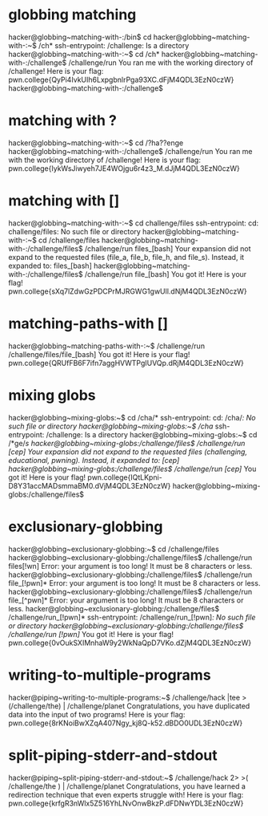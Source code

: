 # globbing matching
hacker@globbing~matching-with-:/bin$ cd
hacker@globbing~matching-with-:~$ /ch*
ssh-entrypoint: /challenge: Is a directory
hacker@globbing~matching-with-:~$ cd /ch*
hacker@globbing~matching-with-:/challenge$ /challenge/run
You ran me with the working directory of /challenge! Here is your flag:
pwn.college{QyPi4IvkUIh6LxpgbnlrPga93XC.dFjM4QDL3EzN0czW}
hacker@globbing~matching-with-:/challenge$ 


# matching with ?


hacker@globbing~matching-with-:~$ cd /?ha??enge
hacker@globbing~matching-with-:/challenge$ /challenge/run
You ran me with the working directory of /challenge! Here is your flag:
pwn.college{IykWsJiwyeh7JE4WOjgu6r4z3_M.dJjM4QDL3EzN0czW}

# matching with []
hacker@globbing~matching-with-:~$ cd challenge/files
ssh-entrypoint: cd: challenge/files: No such file or directory
hacker@globbing~matching-with-:~$ cd  /challenge/files
hacker@globbing~matching-with-:/challenge/files$ /challenge/run files_[bash]
Your expansion did not expand to the requested files (file_a, file_b, file_h, 
and file_s). Instead, it expanded to:
files_[bash]
hacker@globbing~matching-with-:/challenge/files$ /challenge/run file_[bash]
You got it! Here is your flag!
pwn.college{sXq7lZdwGzPDCPrMJRGWG1gwUll.dNjM4QDL3EzN0czW}


# matching-paths-with []

hacker@globbing~matching-paths-with-:~$ /challenge/run /challenge/files/file_[bash]
You got it! Here is your flag!
pwn.college{QRUfFB6F7ifn7aggHVWTPgIUVQp.dRjM4QDL3EzN0czW}


# mixing globs 
hacker@globbing~mixing-globs:~$ cd /cha/*
ssh-entrypoint: cd: /cha/*: No such file or directory
hacker@globbing~mixing-globs:~$ /cha*
ssh-entrypoint: /challenge: Is a directory
hacker@globbing~mixing-globs:~$ cd /*ge/*s
hacker@globbing~mixing-globs:/challenge/files$ /challenge/run [cep]
Your expansion did not expand to the requested files (challenging, educational, 
pwning). Instead, it expanded to:
[cep]
hacker@globbing~mixing-globs:/challenge/files$ /challenge/run [cep]*
You got it! Here is your flag!
pwn.college{IQtLKpni-D8Y31accMADsmmaBM0.dVjM4QDL3EzN0czW}
hacker@globbing~mixing-globs:/challenge/files$ 

# exclusionary-globbing


hacker@globbing~exclusionary-globbing:~$ cd /challenge/files
hacker@globbing~exclusionary-globbing:/challenge/files$ /challenge/run files[!wn]
Error: your argument is too long! It must be 8 characters or less.
hacker@globbing~exclusionary-globbing:/challenge/files$ /challenge/run file_[!pwn]*
Error: your argument is too long! It must be 8 characters or less.
hacker@globbing~exclusionary-globbing:/challenge/files$ /challenge/run file_[^pwn]*
Error: your argument is too long! It must be 8 characters or less.
hacker@globbing~exclusionary-globbing:/challenge/files$ /challenge/run_[!pwn]*
ssh-entrypoint: /challenge/run_[!pwn]*: No such file or directory
hacker@globbing~exclusionary-globbing:/challenge/files$ /challenge/run [!pwn]*
You got it! Here is your flag!
pwn.college{0vOukSXIMnhaW9y2WkNaQpD7VKo.dZjM4QDL3EzN0czW}


# writing-to-multiple-programs
hacker@piping~writing-to-multiple-programs:~$ /challenge/hack |tee >(/challenge/the) | /challenge/planet
Congratulations, you have duplicated data into the input of two programs! Here 
is your flag:
pwn.college{8rKNoiBwXZqA407Ngy_kj8Q-k52.dBDO0UDL3EzN0czW}

# split-piping-stderr-and-stdout
hacker@piping~split-piping-stderr-and-stdout:~$ /challenge/hack 2> >( /challenge/the ) | /challenge/planet
Congratulations, you have learned a redirection technique that even experts 
struggle with! Here is your flag:
pwn.college{krfgR3nWlx5Z516YhLNvOnwBkzP.dFDNwYDL3EzN0czW}
